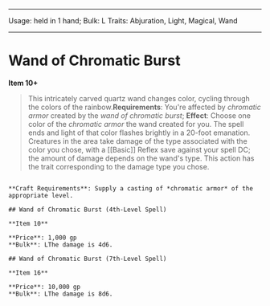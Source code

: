 
---
Usage: held in 1 hand;
Bulk: L
Traits: Abjuration, Light, Magical, Wand

---

# Wand of Chromatic Burst

**Item 10+**

> This intricately carved quartz wand changes color, cycling through the colors of the rainbow.**Requirements**: You're affected by *chromatic armor* created by the *wand of chromatic burst*;
**Effect**: Choose one color of the *chromatic armor* the wand created for you. The spell ends and light of that color flashes brightly in a 20-foot emanation. Creatures in the area take damage of the type associated with the color you chose, with a [[Basic]] Reflex save against your spell DC; the amount of damage depends on the wand's type. This action has the trait corresponding to the damage type you chose.

```

**Craft Requirements**: Supply a casting of *chromatic armor* of the appropriate level.

## Wand of Chromatic Burst (4th-Level Spell)

**Item 10**

**Price**: 1,000 gp
**Bulk**: LThe damage is 4d6.

## Wand of Chromatic Burst (7th-Level Spell)

**Item 16**

**Price**: 10,000 gp
**Bulk**: LThe damage is 8d6.
